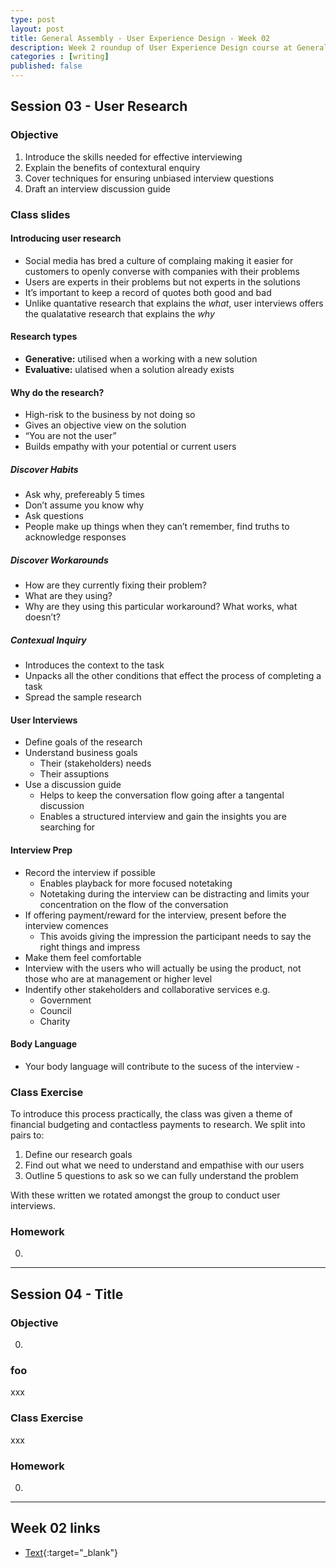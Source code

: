 ```yaml
---
type: post
layout: post
title: General Assembly - User Experience Design - Week 02
description: Week 2 roundup of User Experience Design course at General Assembly, London.
categories : [writing]
published: false
---
```


## Session 03 - User Research

### Objective

1. Introduce the skills needed for effective interviewing
2. Explain the benefits of contextural enquiry
3. Cover techniques for ensuring unbiased interview questions
4. Draft an interview discussion guide

### Class slides

#### Introducing user research

* Social media has bred a culture of complaing making it easier for customers to openly converse with companies with their problems
* Users are experts in their problems but not experts in the solutions
* It’s important to keep a record of quotes both good and bad
* Unlike quantative research that explains the *what*, user interviews offers the qualatative research that explains the *why*

#### Research types

* **Generative:** utilised when a working with a new solution
* **Evaluative:** ulatised when a solution already exists

#### Why do the research?

* High-risk to the business by not doing so
* Gives an objective view on the solution
* “You are not the user”
* Builds empathy with your potential or current users

##### Discover Habits

* Ask why, prefereably 5 times
* Don’t assume you know why
* Ask questions
* People make up things when they can’t remember, find truths to acknowledge responses

##### Discover Workarounds

* How are they currently fixing their problem?
* What are they using?
* Why are they using this particular workaround? What works, what doesn’t?

##### Contexual Inquiry

* Introduces the context to the task
* Unpacks all the other conditions that effect the process of completing a task
* Spread the sample research

#### User Interviews

* Define goals of the research
* Understand business goals
   * Their (stakeholders) needs
   * Their assuptions
* Use a discussion guide
  * Helps to keep the conversation flow going after a tangental discussion
  * Enables a structured interview and gain the insights you are searching for

#### Interview Prep

* Record the interview if possible
  * Enables playback for more focused notetaking
  * Notetaking during the interview can be distracting and limits your concentration on the flow of the conversation
* If offering payment/reward for the interview, present before the interview comences
  * This avoids giving the impression the participant needs to say the right things and impress
* Make them feel comfortable
* Interview with the users who will actually be using the product, not those who are at management or higher level
* Indentify other stakeholders and collaborative services e.g.
  * Government
  * Council
  * Charity

#### Body Language

* Your body language will contribute to the sucess of the interview - 

### Class Exercise

To introduce this process practically, the class was given a theme of financial budgeting and contactless payments to research. We split into pairs to:

1. Define our research goals
2. Find out what we need to understand and empathise with our users
3. Outline 5 questions to ask so we can fully understand the problem

With these written we rotated amongst the group to conduct user interviews.

### Homework

0. 

---

## Session 04 - Title

### Objective

0. 

### foo

xxx

### Class Exercise

xxx

### Homework

0. 

---

## Week 02 links

* [Text](url){:target="_blank"}
